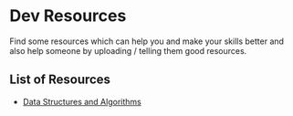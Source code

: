 # Dev Resources

Find some resources which can help you and make your skills better and also help someone by uploading / telling them good resources.

## List of Resources 
- [Data Structures and Algorithms](https://github.com/theritiktiwari/dev-resources/tree/main/Data%20Structures%20and%20Algorithms)
